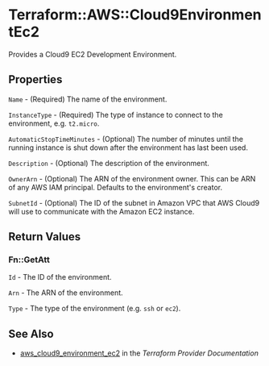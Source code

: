 # Terraform::AWS::Cloud9EnvironmentEc2

Provides a Cloud9 EC2 Development Environment.

## Properties

`Name` - (Required) The name of the environment.

`InstanceType` - (Required) The type of instance to connect to the environment, e.g. `t2.micro`.

`AutomaticStopTimeMinutes` - (Optional) The number of minutes until the running instance is shut down after the environment has last been used.

`Description` - (Optional) The description of the environment.

`OwnerArn` - (Optional) The ARN of the environment owner. This can be ARN of any AWS IAM principal. Defaults to the environment's creator.

`SubnetId` - (Optional) The ID of the subnet in Amazon VPC that AWS Cloud9 will use to communicate with the Amazon EC2 instance.


## Return Values

### Fn::GetAtt

`Id` - The ID of the environment.

`Arn` - The ARN of the environment.

`Type` - The type of the environment (e.g. `ssh` or `ec2`).

## See Also

* [aws_cloud9_environment_ec2](https://www.terraform.io/docs/providers/aws/r/cloud9_environment_ec2.html) in the _Terraform Provider Documentation_